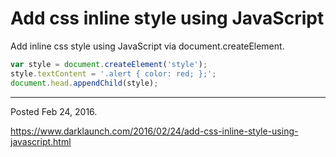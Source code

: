 # Add css inline style using JavaScript

Add inline css style using JavaScript via document.createElement.

```javascript
var style = document.createElement('style');
style.textContent = '.alert { color: red; };';
document.head.appendChild(style);
```

---

Posted Feb 24, 2016.

https://www.darklaunch.com/2016/02/24/add-css-inline-style-using-javascript.html